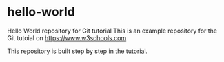 ﻿# hello-world
Hello World repository for Git tutorial
This is an example repository for the Git tutoial on https://www.w3schools.com

This repository is built step by step in the tutorial.

